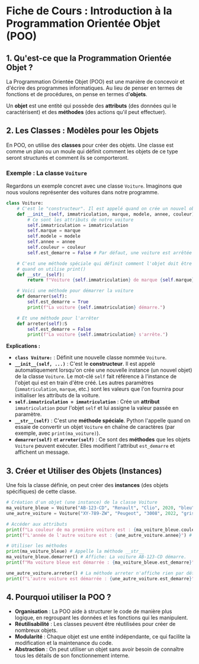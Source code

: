 # Fiche de Cours : Introduction à la Programmation Orientée Objet (POO)

## 1. Qu'est-ce que la Programmation Orientée Objet ?

La Programmation Orientée Objet (POO) est une manière de concevoir et d'écrire des programmes informatiques. Au lieu de penser en termes de fonctions et de procédures, on pense en termes d'**objets**.

Un **objet** est une entité qui possède des **attributs** (des données qui le caractérisent) et des **méthodes** (des actions qu'il peut effectuer).

## 2. Les Classes : Modèles pour les Objets

En POO, on utilise des **classes** pour créer des objets. Une classe est comme un plan ou un moule qui définit comment les objets de ce type seront structurés et comment ils se comporteront.

### Exemple : La classe `Voiture`

Regardons un exemple concret avec une classe `Voiture`. Imaginons que nous voulons représenter des voitures dans notre programme.

```python
class Voiture:
    # C'est le "constructeur". Il est appelé quand on crée un nouvel objet Voiture.
    def __init__(self, immatriculation, marque, modele, annee, couleur):
        # Ce sont les attributs de notre voiture
        self.immatriculation = immatriculation
        self.marque = marque
        self.modele = modele
        self.annee = annee
        self.couleur = couleur
        self.est_demarre = False # Par défaut, une voiture est arrêtée

    # C'est une méthode spéciale qui définit comment l'objet doit être affiché
    # quand on utilise print()
    def __str__(self):
        return f"Voiture {self.immatriculation} de marque {self.marque} et de modèle {self.modele}."

    # Voici une méthode pour démarrer la voiture
    def demarrer(self):
        self.est_demarre = True
        print(f"La voiture {self.immatriculation} démarre.")

    # Et une méthode pour l'arrêter
    def arreter(self):S
        self.est_demarre = False
        print(f"La voiture {self.immatriculation} s'arrête.")
```

**Explications :**

*   **`class Voiture:`** : Définit une nouvelle classe nommée `Voiture`.
*   **`__init__(self, ...)`** : C'est le **constructeur**. Il est appelé automatiquement lorsqu'on crée une nouvelle instance (un nouvel objet) de la classe `Voiture`. Le mot-clé `self` fait référence à l'instance de l'objet qui est en train d'être créé. Les autres paramètres (`immatriculation`, `marque`, etc.) sont les valeurs que l'on fournira pour initialiser les attributs de la voiture.
*   **`self.immatriculation = immatriculation`** : Crée un **attribut** `immatriculation` pour l'objet `self` et lui assigne la valeur passée en paramètre.
*   **`__str__(self)`** : C'est une **méthode spéciale**. Python l'appelle quand on essaie de convertir un objet `Voiture` en chaîne de caractères (par exemple, avec `print(ma_voiture)`).
*   **`demarrer(self)`** et **`arreter(self)`** : Ce sont des **méthodes** que les objets `Voiture` peuvent exécuter. Elles modifient l'attribut `est_demarre` et affichent un message.

## 3. Créer et Utiliser des Objets (Instances)

Une fois la classe définie, on peut créer des **instances** (des objets spécifiques) de cette classe.

```python
# Création d'un objet (une instance) de la classe Voiture
ma_voiture_bleue = Voiture("AB-123-CD", "Renault", "Clio", 2020, "bleu")
une_autre_voiture = Voiture("XY-789-ZW", "Peugeot", "3008", 2022, "gris")

# Accéder aux attributs
print(f"La couleur de ma première voiture est : {ma_voiture_bleue.couleur}") # Affiche: bleu
print(f"L'année de l'autre voiture est : {une_autre_voiture.annee}") # Affiche: 2022

# Utiliser les méthodes
print(ma_voiture_bleue) # Appelle la méthode __str__
ma_voiture_bleue.demarrer() # Affiche: La voiture AB-123-CD démarre.
print(f"Ma voiture bleue est démarrée : {ma_voiture_bleue.est_demarre}") # Affiche: True

une_autre_voiture.arreter() # La méthode arreter n'affiche rien par défaut dans notre exemple, mais modifie self.est_demarre
print(f"L'autre voiture est démarrée : {une_autre_voiture.est_demarre}") # Affiche: False
```

## 4. Pourquoi utiliser la POO ?

*   **Organisation** : La POO aide à structurer le code de manière plus logique, en regroupant les données et les fonctions qui les manipulent.
*   **Réutilisabilité** : Les classes peuvent être réutilisées pour créer de nombreux objets.
*   **Modularité** : Chaque objet est une entité indépendante, ce qui facilite la modification et la maintenance du code.
*   **Abstraction** : On peut utiliser un objet sans avoir besoin de connaître tous les détails de son fonctionnement interne.